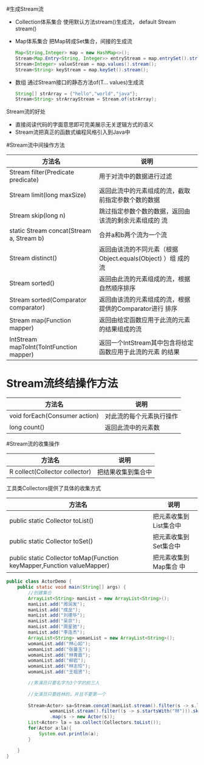 #生成Stream流

- Collection体系集合
  使用默认方法stream()生成流， default Stream stream()

- Map体系集合
  把Map转成Set集合，间接的生成流

  ```java
  Map<String,Integer> map = new HashMap<>();
  Stream<Map.Entry<String, Integer>> entryStream = map.entrySet().stream();
  Stream<Integer> valueStream = map.values().stream();
  Stream<String> keyStream = map.keySet().stream();
  ```

- 数组
  通过Stream接口的静态方法of(T... values)生成流  

  ```java
  String[] strArray = {"hello","world","java"};
  Stream<String> strArrayStream = Stream.of(strArray);
  ```

Stream流的好处

- 直接阅读代码的字面意思即可完美展示无关逻辑方式的语义
- Stream流把真正的函数式编程风格引入到Java中  

#Stream流中间操作方法  

| 方法名                                   | 说明                                                        |
| ---------------------------------------- | ----------------------------------------------------------- |
| Stream filter(Predicate predicate)       | 用于对流中的数据进行过滤                                    |
| Stream limit(long maxSize)               | 返回此流中的元素组成的流，截取前指定参数个数的数据          |
| Stream skip(long n)                      | 跳过指定参数个数的数据，返回由该流的剩余元素组成的 流       |
| static Stream concat(Stream a, Stream b) | 合并a和b两个流为一个流                                      |
| Stream distinct()                        | 返回由该流的不同元素（根据Object.equals(Object) ）组 成的流 |
| Stream sorted()                          | 返回由此流的元素组成的流，根据自然顺序排序                  |
| Stream sorted(Comparator comparator)     | 返回由该流的元素组成的流，根据提供的Comparator进行 排序     |
| Stream map(Function mapper)              | 返回由给定函数应用于此流的元素的结果组成的流                |
| IntStream mapToInt(ToIntFunction mapper) | 返回一个IntStream其中包含将给定函数应用于此流的元素 的结果  |

# Stream流终结操作方法  

| 方法名                        | 说明                     |
| ----------------------------- | ------------------------ |
| void forEach(Consumer action) | 对此流的每个元素执行操作 |
| long count()                  | 返回此流中的元素数       |

#Stream流的收集操作  

| 方法名                         | 说明               |
| ------------------------------ | ------------------ |
| R collect(Collector collector) | 把结果收集到集合中 |

工具类Collectors提供了具体的收集方式  

| 方法名                                                       | 说明                   |
| ------------------------------------------------------------ | ---------------------- |
| public static Collector toList()                             | 把元素收集到List集合中 |
| public static Collector toSet()                              | 把元素收集到Set集合中  |
| public static Collector toMap(Function keyMapper,Function valueMapper) | 把元素收集到Map集合 中 |

```java
public class ActorDemo {
    public static void main(String[] args) {
        //创建集合
        ArrayList<String> manList = new ArrayList<String>();
        manList.add("周润发");
        manList.add("成龙");
        manList.add("刘德华");
        manList.add("吴京");
        manList.add("周星驰");
        manList.add("李连杰");
        ArrayList<String> womanList = new ArrayList<String>();
        womanList.add("林心如");
        womanList.add("张曼玉");
        womanList.add("林青霞");
        womanList.add("柳岩");
        womanList.add("林志玲");
        womanList.add("王祖贤");

        //男演员只要名字为3个字的前三人
        
        //女演员只要姓林的，并且不要第一个
        
        Stream<Actor> sa=Stream.concat(manList.stream().filter(s -> s.length() == 3).limit(3),
                womanList.stream().filter((s -> s.startsWith("林"))).skip(1))
                .map(s -> new Actor(s));
        List<Actor> la = sa.collect(Collectors.toList());
        for(Actor a:la){
            System.out.println(a);
        }

    }
}
```